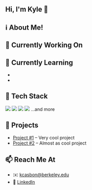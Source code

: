 ## Hi, I'm Kyle 👋

<!--
**kcasbon/kcasbon** is a ✨ _special_ ✨ repository because its `README.md` (this file) appears on your GitHub profile.

Here are some ideas to get you started:

- 🔭 I’m currently working on ...
- 🌱 I’m currently learning ...
- 👯 I’m looking to collaborate on ...
- 🤔 I’m looking for help with ...
- 💬 Ask me about ...
- 📫 How to reach me: ...
- 😄 Pronouns: ...
- ⚡ Fun fact: ...
-->

## ℹ️ About Me!
## 🔭 Currently Working On

## 🌱 Currently Learning
- 
- 

## 🧰 Tech Stack
![](https://img.shields.io/badge/-JavaScript-333?logo=javascript)
![](https://img.shields.io/badge/-React-333?logo=react)
![](https://img.shields.io/badge/-Node.js-333?logo=node.js)
![](https://img.shields.io/badge/-Docker-333?logo=docker)
...and more


## 🚀 Projects
- [Project #1](https://github.com/kcasbon) – Very cool project
- [Project #2](https://github.com/kcasbon) – Almost as cool project

## 📫 Reach Me At
- ✉️ [kcasbon@berkeley.edu](mailto:kcasbon@berkeley.edu)
- 💼 [LinkedIn](linkedin.com/in/kyle-casbon-026a70230)
<!-- - 🌐 [Portfolio](https://alexdev.dev)
-->
